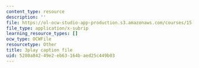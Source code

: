 ```yaml
---
content_type: resource
description: ''
file: https://ol-ocw-studio-app-production.s3.amazonaws.com/courses/15-s50-how-to-win-at-texas-holdem-poker-january-iap-2016/5280a84249e2eb63164baed25c449b03_KTzFk1s2ymE.srt
file_type: application/x-subrip
learning_resource_types: []
ocw_type: OCWFile
resourcetype: Other
title: 3play caption file
uid: 5280a842-49e2-eb63-164b-aed25c449b03
---
```

